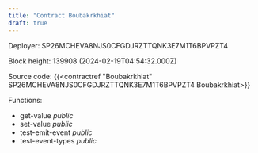 ```yaml
---
title: "Contract Boubakrkhiat"
draft: true
---
```

Deployer: SP26MCHEVA8NJS0CFGDJRZTTQNK3E7M1T6BPVPZT4


 



Block height: 139908 (2024-02-19T04:54:32.000Z)

Source code: {{<contractref "Boubakrkhiat" SP26MCHEVA8NJS0CFGDJRZTTQNK3E7M1T6BPVPZT4 Boubakrkhiat>}}

Functions:

* get-value _public_
* set-value _public_
* test-emit-event _public_
* test-event-types _public_
